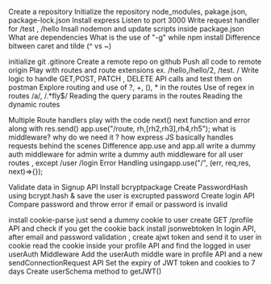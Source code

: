 Create a repository
Initialize the repository
node_modules, pakage.json, package-lock.json
Install express
Listen to port 3000
Write request handler for /test , /hello
Insall nodemon and update scripts inside package.json
What are dependencies
What is the use of "-g" while npm install
Difference bitween caret and tilde (^ vs ~)

initialize git
.gitinore
Create a remote repo on github
Push all code to remote origin
Play with routes and route extensions ex. /hello,/hello/2, /test. /
Write logic to handle GET,POST, PATCH , DELETE API calls and test them on postman 
Explore routing and use of ?, +, (), * in the routes
Use of regex in routes /a/, /.*fly$/
Reading the query params in the routes
Reading the dynamic routes 

Multiple Route handlers play with the code 
next()
next function and error along with res.send()
app.use("/route, rh,[rh2,rh3],rh4,rh5");
what is middleware? why do we need it ?
how express JS basically handles requests behind the scenes
Difference app.use and app.all
write a dummy auth middleware for admin
write a dummy auth middleware for all user routes , except /user /login
Error Handling usingapp.use("/", (err, req,res, next)=>{});




Validate data in Signup API
Install bcryptpackage
Create PasswordHash using bcrypt.hash & save the user is excrupted password
Create login API
Compare password and throw error if email or password is invalid

install cookie-parse
just send a dummy cookie to user
create GET /profile API and check if you get the cookie back
install jsonwebtoken
In login API, after email and password validation , create ajwt token and send it to user in cookie
read the cookie inside your profile API and find the logged in user
userAuth Middleware
Add the userAuth middle ware in profile API and a new sendConnectionRequest API
Set the expiry of JWT token and cookies to 7 days
Create userSchema method to getJWT()
